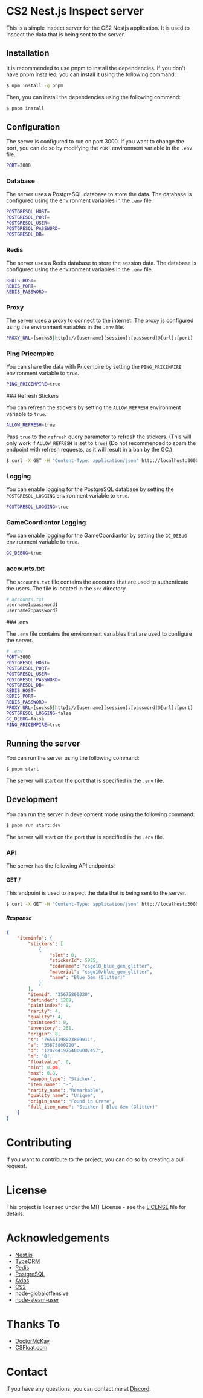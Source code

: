 # CS2 Nest.js Inspect server

This is a simple inspect server for the CS2 Nestjs application. It is used to inspect the data that is being sent to the server. 

## Installation

It is recommended to use pnpm to install the dependencies. If you don't have pnpm installed, you can install it using the following command: 

```bash
$ npm install -g pnpm
```

Then, you can install the dependencies using the following command:

```bash
$ pnpm install
```

## Configuration

The server is configured to run on port 3000. If you want to change the port, you can do so by modifying the `PORT` environment variable in the `.env` file. 
    
```bash
PORT=3000
```

### Database

The server uses a PostgreSQL database to store the data. The database is configured using the environment variables in the `.env` file. 

```bash
POSTGRESQL_HOST=
POSTGRESQL_PORT=
POSTGRESQL_USER=
POSTGRESQL_PASSWORD=
POSTGRESQL_DB=
```


### Redis

The server uses a Redis database to store the session data. The database is configured using the environment variables in the `.env` file. 

```bash
REDIS_HOST=
REDIS_PORT=
REDIS_PASSWORD=
```

### Proxy

The server uses a proxy to connect to the internet. The proxy is configured using the environment variables in the `.env` file. 

```bash
PROXY_URL=[socks5|http]://[username][session]:[password]@[url]:[port]
```

### Ping Pricempire

You can share the data with Pricempire by setting the `PING_PRICEMPIRE` environment variable to `true`. 

```bash
PING_PRICEMPIRE=true
```

### Refresh Stickers

You can refresh the stickers by setting the `ALLOW_REFRESH` environment variable to `true`. 

```bash
ALLOW_REFRESH=true
```

Pass `true` to the `refresh` query parameter to refresh the stickers. (This will only work if `ALLOW_REFRESH` is set to `true`) (Do not recommended to spam the endpoint with refresh requests, as it will result in a ban by the GC.)

```bash
$ curl -X GET -H "Content-Type: application/json" http://localhost:3000/?url=steam://rungame/730/76561202255233023/+csgo_econ_action_preview%20S76561198023809011A35678726741D4649654965632117657&refresh=true
```


### Logging

You can enable logging for the PostgreSQL database by setting the `POSTGRESQL_LOGGING` environment variable to `true`. 

```bash 
POSTGRESQL_LOGGING=true
```

### GameCoordiantor Logging

You can enable logging for the GameCoordiantor by setting the `GC_DEBUG` environment variable to `true`.

```bash
GC_DEBUG=true
```

### accounts.txt

The `accounts.txt` file contains the accounts that are used to authenticate the users. The file is located in the `src` directory. 

```bash
# accounts.txt
username1:password1
username2:password2
```

### .env

The `.env` file contains the environment variables that are used to configure the server. 

```bash
# .env
PORT=3000
POSTGRESQL_HOST=
POSTGRESQL_PORT=
POSTGRESQL_USER=
POSTGRESQL_PASSWORD=
POSTGRESQL_DB=
REDIS_HOST=
REDIS_PORT=
REDIS_PASSWORD=
PROXY_URL=[socks5|http]://[username][session]:[password]@[url]:[port]
POSTGRESQL_LOGGING=false
GC_DEBUG=false
PING_PRICEMPIRE=true
```

## Running the server

You can run the server using the following command:

```bash
$ pnpm start
```

The server will start on the port that is specified in the `.env` file.

## Development

You can run the server in development mode using the following command:

```bash
$ pnpm run start:dev
```

The server will start on the port that is specified in the `.env` file.

### API

The server has the following API endpoints:

#### GET /

This endpoint is used to inspect the data that is being sent to the server.

```bash
$ curl -X GET -H "Content-Type: application/json" http://localhost:3000/?url=steam://rungame/730/76561202255233023/+csgo_econ_action_preview%20S76561198023809011A35678726741D4649654965632117657
```

##### Response 

```json
{
    "iteminfo": {
        "stickers": [
            {
                "slot": 0,
                "stickerId": 5935,
                "codename": "csgo10_blue_gem_glitter",
                "material": "csgo10/blue_gem_glitter",
                "name": "Blue Gem (Glitter)"
            }
        ],
        "itemid": "35675800220",
        "defindex": 1209,
        "paintindex": 0,
        "rarity": 4,
        "quality": 4,
        "paintseed": 0,
        "inventory": 261,
        "origin": 8,
        "s": "76561198023809011",
        "a": "35675800220",
        "d": "12026419764860007457",
        "m": "0",
        "floatvalue": 0,
        "min": 0.06,
        "max": 0.8,
        "weapon_type": "Sticker",
        "item_name": "-",
        "rarity_name": "Remarkable",
        "quality_name": "Unique",
        "origin_name": "Found in Crate",
        "full_item_name": "Sticker | Blue Gem (Glitter)"
    }
}
```

# Contributing

If you want to contribute to the project, you can do so by creating a pull request.

# License

This project is licensed under the MIT License - see the [LICENSE](LICENSE) file for details.

# Acknowledgements

- [Nest.js](https://nestjs.com/)
- [TypeORM](https://typeorm.io/)
- [Redis](https://redis.io/)
- [PostgreSQL](https://www.postgresql.org/)
- [Axios](https://axios-http.com/)
- [CS2](https://blog.counter-strike.net/)
- [node-globaloffensive](https://github.com/DoctorMcKay/node-globaloffensive)
- [node-steam-user](https://github.com/DoctorMcKay/node-steam-user) 

# Thanks To 

- [DoctorMcKay](https://github.com/DoctorMcKay)
- [CSFloat.com](https://csfloat.com/)

# Contact

If you have any questions, you can contact me at [Discord](https://discord.gg/pricempire).

